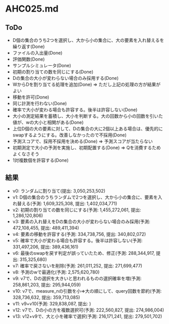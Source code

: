 # AHC025.md

## ToDo

- D個の集合のうち2つを選択し、大から小の集合に、大の要素を入れ替えるを繰り返す(Done)
- ファイルの入出量(Done)
- 評価関数(Done)
- サンプルシミュレータ(Done)
- 初期の割り当ての数を同じにする(Done)
- Dの集合の大小が変わらない場合のみ採用する(Done)
- WからDを割り当てる処理を追加(Done) => ただし上記の処理の方が結果がよい
- 移動を許可(Done)
- 同じ計測を行わない(Done)
- 確率で大小が変わる場合も許容する。後半は許容しない(Done)
- 大小の測定結果を蓄積し、大小を判断する。大の回数から小の回数を引いた値が、wの大小と相関がある(Done)
- 上位D個の大の要素に対して、Dの集合の大に2個以上ある場合は、優先的にswapするようにする。改善しなかったので不採用(Done)
- 予測スコアで、採用不採用を決める(Done) => 予測スコアが当たらない
- 初期測定で大小の予測を実施し、初期配置する(Done) => Qを消費するためよくなさそう
- 1対複数個を許容する(Done)

## 結果

- v0: ランダムに割り当て(提出: 3,050,253,502)
- v1: D個の集合のうちランダムで2つを選択し、大から小の集合に、要素を入れ替える(予測: 1,609,325,308, 提出: 1,402,034,771)
- v2: 初期の割り当ての数を同じにする(予測: 1,455,272,061, 提出: 1,286,120,806)
- v3: 要素の入れ替えをDの集合の大小が変わらない場合のみ採用(予測: 472,108,455, 提出: 489,411,394)
- v4: 要素の移動を許容する(予測: 334,738,756, 提出: 340,802,072)
- v5: 確率で大小が変わる場合も許容する。後半は許容しない(予測: 331,497,206, 提出: 389,436,161)
- v6: 最後のswapを戻す判定が誤っていたため、修正(予測: 288,344,917, 提出: 315,325,680)
- v7: 確率で戻さないを削除(予測: 261,011,252, 提出: 271,699,477)
- v8: 予測のwで最適化(予測: 2,575,620,780)
- v9: v7で、Dの選択を大きいと思われるものの選択確率を増(予測: 258,861,203, 提出: 295,944,059)
- v10: v7で、measure_nの引数を小⇒大の順にして、query回数を節約(予測: 328,736,632, 提出: 359,713,085)
- v11: v9+v10(予測: 329,838,087, 提出: )
- v12: v7で、Dの小の方を複数選択可(予測: 222,560,827, 提出: 274,986,004)
- v13: v12+v9で、大と小を確率で選択(予測: 216,171,241, 提出: 279,501,702)
